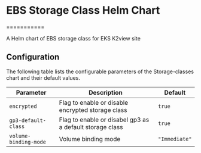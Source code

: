 # EBS Storage Class Helm Chart
===========

A Helm chart of EBS storage class for EKS K2view site


## Configuration

The following table lists the configurable parameters of the Storage-classes chart and their default values.

| Parameter                | Description             | Default        |
| ------------------------ | ----------------------- | -------------- |
| `encrypted` | Flag to enable or disable encrypted storage class | `true` |
| `gp3-default-class` | Flag to enable or disabel gp3 as a default storage class | `true` |
| `volume-binding-mode` | Volume binding mode | `"Immediate"` |